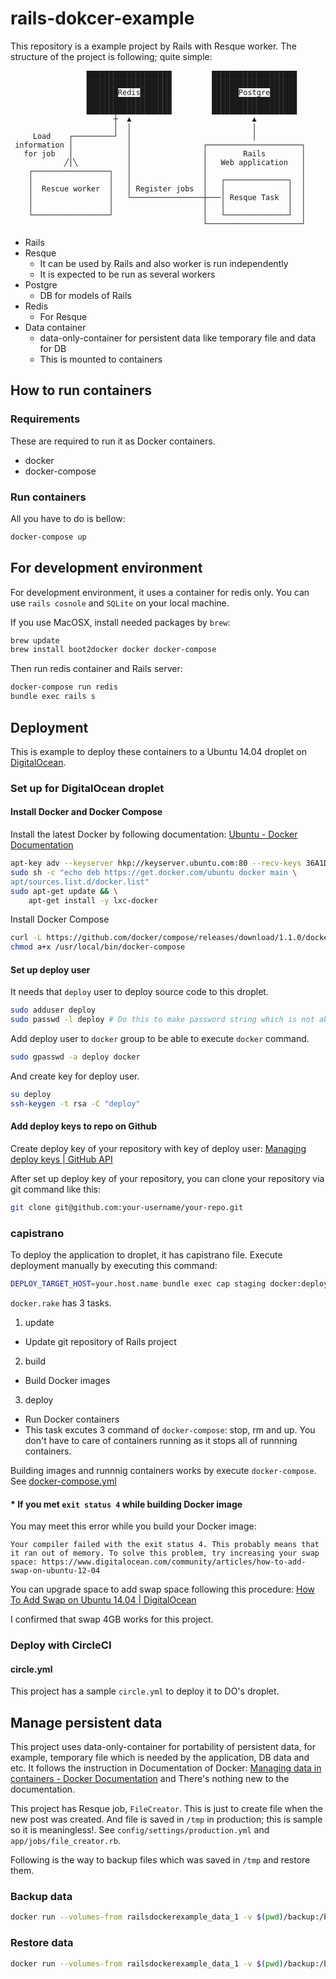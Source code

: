 rails-dokcer-example
================================================================================

This repository is a example project by Rails with Resque worker.
The structure of the project is following; quite simple:

```
                 ███████████████████         ███████████████████  
                 ███████████████████         ███████████████████  
                 ███████Redis███████         ██████Postgre██████  
                 ███████████████████         ███████████████████  
                 ███████████████████         ███████████████████  
                       ┼  ▲                           ▲
                       │  │                           │
     Load    ┌─────────┘  │                           │
 information │            │                ┌─────────────────────┐
   for job   │            │                │        Rails        │
            ╱│╲           │                │   Web application   │
    ┌─────────────────┐   │                │                     │
    │                 │   │                │   ┌──────────────┐  │
    │  Rescue worker  │   │ Register jobs  │   │              │  │
    │                 │   └────────────────┼───│ Resque Task  │  │
    │                 │                    │   │              │  │
    └─────────────────┘                    │   └──────────────┘  │
                                           └─────────────────────┘
```

* Rails
* Resque
    * It can be used by Rails and also worker is run independently
    * It is expected to be run as several workers
* Postgre
    * DB for models of Rails
* Redis
    * For Resque
* Data container
  * data-only-container for persistent data like temporary file and data for DB
  * This is mounted to containers

## How to run containers

### Requirements

These are required to run it as Docker containers.

* docker
* docker-compose

### Run containers

All you have to do is bellow:

```sh
docker-compose up
```

## For development environment

For development environment, it uses a container for redis only.
You can use `rails cosnole` and `SQLite` on your local machine.

If you use MacOSX, install needed packages by `brew`:

```sh
brew update
brew install boot2docker docker docker-compose
```

Then run redis container and Rails server:

```sh
docker-compose run redis
bundle exec rails s
```

## Deployment

This is example to deploy these containers to a Ubuntu 14.04 droplet on
[DigitalOcean](https://www.digitalocean.com/).

### Set up for DigitalOcean droplet

#### Install Docker and Docker Compose

Install the latest Docker by following documentation: [Ubuntu - Docker
Documentation](https://docs.docker.com/installation/ubuntulinux/#docker-maintained-package-installation)

```sh
apt-key adv --keyserver hkp://keyserver.ubuntu.com:80 --recv-keys 36A1D7869245C8950F966E92D8576A8BA88D21E9
sudo sh -c "echo deb https://get.docker.com/ubuntu docker main \
apt/sources.list.d/docker.list"
sudo apt-get update && \
    apt-get install -y lxc-docker
```

Install Docker Compose

```sh
curl -L https://github.com/docker/compose/releases/download/1.1.0/docker-compose-`uname -s`-`uname -m` > /usr/local/bin/docker-compose
chmod a+x /usr/local/bin/docker-compose
```

#### Set up deploy user

It needs that `deploy` user to deploy source code to this droplet.

```sh
sudo adduser deploy
sudo passwd -l deploy # Do this to make password string which is not able to input
```

Add deploy user to `docker` group to be able to execute `docker` command.

```sh
sudo gpasswd -a deploy docker
```

And create key for deploy user.

```sh
su deploy
ssh-keygen -t rsa -C "deploy"
```

#### Add deploy keys to repo on Github

Create deploy key of your repository with key of deploy user: [Managing deploy keys | GitHub API](https://developer.github.com/guides/managing-deploy-keys/#setup-2)

After set up deploy key of your repository, you can clone your repository via git command like this:

```sh
git clone git@github.com:your-username/your-repo.git
```

### capistrano

To deploy the application to droplet, it has capistrano file. Execute deployment manually by executing this command:

```sh
DEPLOY_TARGET_HOST=your.host.name bundle exec cap staging docker:deploy
```

`docker.rake` has 3 tasks.

1. update
  * Update git repository of Rails project
2. build
  * Build Docker images
3. deploy
  * Run Docker containers
  * This task excutes 3 command of `docker-compose`: stop, rm and up. You don't have to care of containers running as it stops all of runnning containers.

Building images and runnnig containers works by execute `docker-compose`.
See [docker-compose.yml](https://github.com/mookjp/rails-docker-example/blob/master/docker-compose.yml)

#### * If you met `exit status 4` while building Docker image

You may meet this error while you build your Docker image:

```
Your compiler failed with the exit status 4. This probably means that it ran out of memory. To solve this problem, try increasing your swap space: https://www.digitalocean.com/community/articles/how-to-add-swap-on-ubuntu-12-04
```

You can upgrade space to add swap space following this procedure:
[How To Add Swap on Ubuntu 14.04 | DigitalOcean](https://www.digitalocean.com/community/tutorials/how-to-add-swap-on-ubuntu-14-04)

I confirmed that swap 4GB works for this project.

### Deploy with CircleCI

#### circle.yml

This project has a sample `circle.yml` to deploy it to DO's droplet.


## Manage persistent data

This project uses data-only-container for portability of persistent data, for example, temporary file which is needed by the application, DB data and etc.
It follows the instruction in Documentation of Docker: [Managing data in containers - Docker Documentation](https://docs.docker.com/userguide/dockervolumes/) and There's nothing new to the documentation.

This project has Resque job, `FileCreator`. This is just to create file when the new post was created. And file is saved in `/tmp` in production; this is sample so it is meaningless!. See  `config/settings/production.yml` and `app/jobs/file_creator.rb`.

Following is the way to backup files which was saved in `/tmp` and restore them.

### Backup data

```sh
docker run --volumes-from railsdockerexample_data_1 -v $(pwd)/backup:/backup busybox tar cvf /backup/backup.tar /tmp
```

### Restore data

```sh
docker run --volumes-from railsdockerexample_data_1 -v $(pwd)/backup:/backup busybox tar xvf /backup/backup.tar
```
